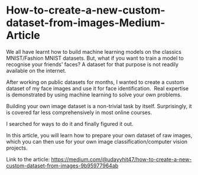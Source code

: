 # How-to-create-a-new-custom-dataset-from-images-Medium-Article
We all have learnt how to build machine learning models on the classics MNIST/Fashion MNIST datasets. But, what if you want to train a model to recognise your friends' faces? A dataset for that purpose is not readily available on the internet. 

After working on public datasets for months, I wanted to create a custom dataset of my face images and use it for face identification.  Real expertise is demonstrated by using machine learning to solve your own problems.

Building  your own image dataset is a non-trivial task by itself. Surprisingly, it is covered far less comprehensively in most online courses.

I searched for ways to do it and finally figured it out.  

In this article, you will learn how to prepare your own dataset of raw images, which you can then use for your own image classification/computer vision projects.

Link to the article: https://medium.com/@udayyhit47/how-to-create-a-new-custom-dataset-from-images-9b95977964ab
